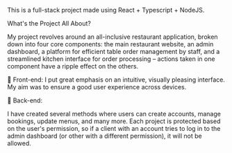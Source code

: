 This is a full-stack project made using React + Typescript + NodeJS.

What's the Project All About?

My project revolves around an all-inclusive restaurant application, broken down into four core components: the main restaurant website, an admin dashboard, a platform for efficient table order management by staff, and a streamlined kitchen interface for order processing – actions taken in one component have a ripple effect on the others.

🎨 Front-end:
I put great emphasis on an intuitive, visually pleasing interface. My aim was to ensure a good user experience across devices.

🔧 Back-end:

I have created several methods where users can create accounts, manage bookings, update menus, and many more. Each project is protected based on the user's permission, so if a client with an account tries to log in to the admin dashboard (or other with a different permission), it will not be allowed.

